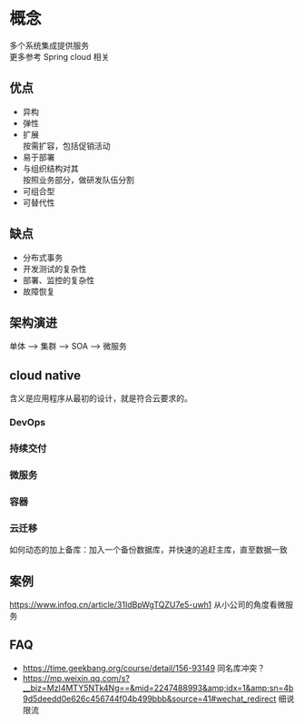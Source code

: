 # 概念

多个系统集成提供服务  
更多参考 Spring cloud 相关  

## 优点

- 异构
- 弹性
- 扩展  
  按需扩容，包括促销活动  
- 易于部署  
- 与组织结构对其  
  按照业务部分，做研发队伍分割  
- 可组合型  
- 可替代性  

## 缺点

- 分布式事务  
- 开发测试的复杂性  
- 部署、监控的复杂性  
- 故障恢复

## 架构演进

单体 --> 集群 --> SOA --> 微服务

## cloud native

含义是应用程序从最初的设计，就是符合云要求的。

### DevOps  

### 持续交付

### 微服务

### 容器

### 云迁移  

如何动态的加上备库：加入一个备份数据库，并快速的追赶主库，直至数据一致  

## 案例

https://www.infoq.cn/article/31IdBpWgTQZU7e5-uwh1 从小公司的角度看微服务

## FAQ

- https://time.geekbang.org/course/detail/156-93149 同名库冲突？  
- https://mp.weixin.qq.com/s?__biz=MzI4MTY5NTk4Ng==&mid=2247488993&amp;idx=1&amp;sn=4b9d5deedd0e626c456744f04b499bbb&source=41#wechat_redirect 细说限流  